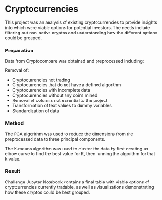 # Cryptocurrencies

This project was an analysis of existing cryptocurrencies to provide insights into which were viable options for potential investors. The needs include filtering out non-active cryptos and understanding how the different options could be grouped.

### Preparation

Data from Cryptocompare was obtained and preprocessed including:

Removal of:

- Cryptocurrencies not trading
- Cryptocurrencies that do not have a defined algorithm
- Cryptocurrencies with incomplete data
- Cryptocurrencies without any coins mined
- Removal of columns not essential to the project
- Transformation of text values to dummy variables
- Standardization of data

### Method

The PCA algorithm was used to reduce the dimensions from the preprocessed data to three principal components.

The K-means algorithm was used to cluster the data by first creating an elbow curve to find the best value for K, then running the algorithm for that k value.

### Result

Challenge Jupyter Notebook contains a final table with viable options of cryptcurrencies currently tradable, as well as visualizations demonstrating how these cryptos could be best grouped.